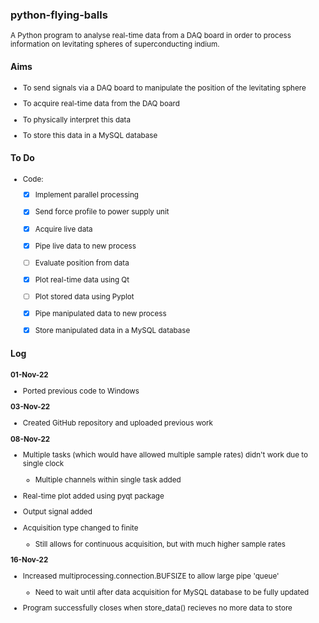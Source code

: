 ### python-flying-balls
<sub>
  A Python program to analyse real-time data from a DAQ board in order to process information on levitating spheres of superconducting indium.


</sub>

#### Aims
<sub>

 * To send signals via a DAQ board to manipulate the position of the levitating sphere

 * To acquire real-time data from the DAQ board

 * To physically interpret this data

 * To store this data in a MySQL database


</sub>

#### To Do
<sub>

 * Code:

   - [X] Implement parallel processing
   - [X] Send force profile to power supply unit
   - [X] Acquire live data
   - [X] Pipe live data to new process
   - [ ] Evaluate position from data
   - [X] Plot real-time data using Qt
   - [ ] Plot stored data using Pyplot
   - [X] Pipe manipulated data to new process
   - [X] Store manipulated data in a MySQL database


</sub>

#### Log
<sub>

 **01-Nov-22**

 * Ported previous code to Windows

 **03-Nov-22**

  * Created GitHub repository and uploaded previous work

 **08-Nov-22**

 * Multiple tasks (which would have allowed multiple sample rates) didn't work due to single clock

   * Multiple channels within single task added

 * Real-time plot added using pyqt package

 * Output signal added

 * Acquisition type changed to finite

   * Still allows for continuous acquisition, but with much higher sample rates

 **16-Nov-22**

 * Increased multiprocessing.connection.BUFSIZE to allow large pipe 'queue'

   * Need to wait until after data acquisition for MySQL database to be fully updated

 * Program successfully closes when store_data() recieves no more data to store


</sub>